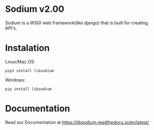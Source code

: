 # Sodium v2.00
Sodium is a WSGI web framework(like django) that is built for creating API's.
# Instalation
Linux/Mac OS:
```
pip3 install libsodium
```
Windows:
```
pip install libsodium
```
# Documentation
Read our Documentation at <a>https://libsodium.readthedocs.io/en/latest/</a>

